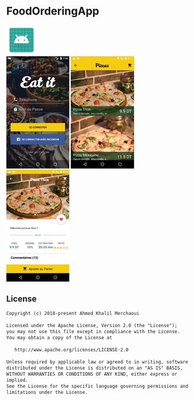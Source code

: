 # FoodOrderingApp
<img alt="Logo" src="app/src/main/res/mipmap-xxxhdpi/ic_launcher.png" width="80">

<div>
<img alt="App image" src="screenshots/Screenshot_1525228491.png" width="33%">
<img alt="App image" src="screenshots/Screenshot_1522862244.png" width="33%">
<img alt="App image" src="screenshots/Screenshot_1522862252.png" width="33%">
</div>

## License

    Copyright (c) 2018-present Ahmed Khalil Merchaoui

    Licensed under the Apache License, Version 2.0 (the "License");
    you may not use this file except in compliance with the License.
    You may obtain a copy of the License at
    
       http://www.apache.org/licenses/LICENSE-2.0
    
    Unless required by applicable law or agreed to in writing, software
    distributed under the License is distributed on an "AS IS" BASIS,
    WITHOUT WARRANTIES OR CONDITIONS OF ANY KIND, either express or implied.
    See the License for the specific language governing permissions and
    limitations under the License.
